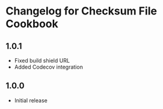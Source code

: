 # Changelog for Checksum File Cookbook

## 1.0.1

* Fixed build shield URL
* Added Codecov integration

## 1.0.0

* Initial release
